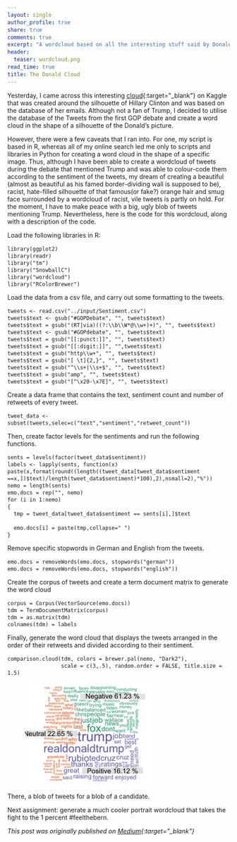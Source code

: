 ```yaml
---
layout: single 
author_profile: true
share: true 
comments: true
excerpt: "A wordcloud based on all the interesting stuff said by Donald Trump during the 2016 Presidential Campaign"
header:
  teaser: wordcloud.png
read_time: true
title: The Donald Cloud
---  
```


Yesterday, I came across this interesting [cloud](https://www.kaggle.com/the1owl/d/kaggle/hillary-clinton-emails/president-2016-nltk){:target="_blank"} on Kaggle that was created around the silhouette of Hillary Clinton and was based on the database of her emails. Although not a fan of Trump, I decided to utilise the database of the Tweets from the first GOP debate and create a word cloud in the shape of a silhouette of the Donald’s picture.

However, there were a few caveats that I ran into. For one, my script is based in R, whereas all of my online search led me only to scripts and libraries in Python for creating a word cloud in the shape of a specific image. Thus, although I have been able to create a wordcloud of tweets during the debate that mentioned Trump and was able to colour-code them according to the sentiment of the tweets, my dream of creating a beautiful (almost as beautiful as his famed border-dividing wall is supposed to be), racist, hate-filled silhouette of that famous(or fake?) orange hair and smug face surrounded by a wordcloud of racist, vile tweets is partly on hold. For the moment, I have to make peace with a big, ugly blob of tweets mentioning Trump. Nevertheless, here is the code for this wordcloud, along with a description of the code.

Load the following libraries in R:

```
library(ggplot2) 
library(readr) 
library("tm")
library("SnowballC")
library("wordcloud")
library("RColorBrewer")
```

Load the data from a csv file, and carry out some formatting to the tweets.

```
tweets <- read.csv("../input/Sentiment.csv")
tweets$text <- gsub("#GOPDebate", "", tweets$text) 
tweets$text = gsub("(RT|via)((?:\\b\\W*@\\w+)+)", "", tweets$text) 
tweets$text <- gsub("#GOPdebate", "", tweets$text)  
tweets$text = gsub("[[:punct:]]", "", tweets$text)
tweets$text = gsub("[[:digit:]]", "",tweets$text)
tweets$text = gsub("http\\w+", "", tweets$text)
tweets$text = gsub("[ \t]{2,}", "", tweets$text)
tweets$text = gsub("^\\s+|\\s+$", "", tweets$text)
tweets$text = gsub("amp", "", tweets$text)
tweets$text = gsub("[^\x20-\x7E]", "", tweets$text)
```

Create a data frame that contains the text, sentiment count and number of retweets of every tweet.

```
tweet_data <- subset(tweets,selec=c("text","sentiment","retweet_count"))
```

Then, create factor levels for the sentiments and run the following functions.

```
sents = levels(factor(tweet_data$sentiment))  
labels <- lapply(sents, function(x) paste(x,format(round((length((tweet_data[tweet_data$sentiment ==x,])$text)/length(tweet_data$sentiment)*100),2),nsmall=2),"%"))
nemo = length(sents)
emo.docs = rep("", nemo) 
for (i in 1:nemo)
{
  tmp = tweet_data[tweet_data$sentiment == sents[i],]$text
  
  emo.docs[i] = paste(tmp,collapse=" ")
}
```

Remove specific stopwords in German and English from the tweets.

```
emo.docs = removeWords(emo.docs, stopwords("german"))
emo.docs = removeWords(emo.docs, stopwords("english"))
```

Create the corpus of tweets and create a term document matrix to generate the word cloud

```
corpus = Corpus(VectorSource(emo.docs)) 
tdm = TermDocumentMatrix(corpus)
tdm = as.matrix(tdm)
colnames(tdm) = labels
```

Finally, generate the word cloud that displays the tweets arranged in the order of their retweets and divided according to their sentiment.

```
comparison.cloud(tdm, colors = brewer.pal(nemo, "Dark2"),
                 scale = c(3,.5), random.order = FALSE, title.size = 1.5)
``` 
<figure>
  <img src="/images/donaldcloud.png" alt="this is a placeholder image">
</figure> 


There, a blob of tweets for a blob of a candidate.

Next assignment: generate a much cooler portrait wordcloud that takes the fight to the 1 percent #feelthebern.

*This post was originally published on [Medium](https://medium.com/@ottoman91/the-donald-cloud-e49e436acb9f){:target="_blank"}*
